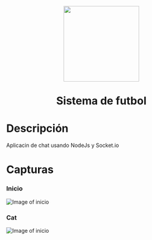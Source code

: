 <h1 align="center">
  <br>
  <img src="https://ih1.redbubble.net/image.109336634.1604/flat,550x550,075,f.u1.jpg" width="200">
  <br><br>
  Sistema de futbol
  <br>
</h1>


# Descripción
Aplicacin de chat usando NodeJs y Socket.io

# Capturas

### Inicio

![Image of inicio](public/imagenes/pagina/inicio.PNG)

### Cat

![Image of inicio](public/imagenes/pagina/registro.PNG)


